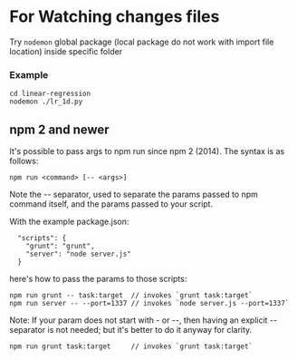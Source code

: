 # For Watching changes files
Try `nodemon` global package (local package do not work with import file location) inside specific folder

### Example
```
cd linear-regression
nodemon ./lr_1d.py
```

## npm 2 and newer
It's possible to pass args to npm run since npm 2 (2014). The syntax is as follows:

    npm run <command> [-- <args>]

Note the -- separator, used to separate the params passed to npm command itself, and the params passed to your script.

With the example package.json:
```
  "scripts": {
    "grunt": "grunt",
    "server": "node server.js"
  }
```
here's how to pass the params to those scripts:

```
npm run grunt -- task:target  // invokes `grunt task:target`
npm run server -- --port=1337 // invokes `node server.js --port=1337`
```
Note: If your param does not start with - or --, then having an explicit -- separator is not needed; but it's better to do it anyway for clarity.

```
npm run grunt task:target     // invokes `grunt task:target`
```